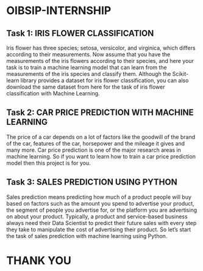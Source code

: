 # OIBSIP-INTERNSHIP

## Task 1: IRIS FLOWER CLASSIFICATION
Iris flower has three species; setosa, versicolor, and virginica, which differs according to their measurements. Now assume that you have the measurements of the iris flowers according to their species, and
here your task is to train a machine learning model that can learn from the measurements of the iris species and classify them.
Although the Scikit-learn library provides a dataset for iris flower classification, you can also download the same dataset from here for the task of iris flower classification with Machine Learning.

## Task 2: CAR PRICE PREDICTION WITH MACHINE LEARNING
The price of a car depends on a lot of factors like the goodwill of the brand of the car, features of the car, horsepower and the mileage it gives and many more. Car price prediction is one of the major 
research areas in machine learning. So if you want to learn how to train a car price prediction model then this project is for you.

## Task 3: SALES PREDICTION USING PYTHON
Sales prediction means predicting how much of a product people will buy based on factors such as the amount you spend to advertise your product, the segment of people you advertise for, or the platform you 
are advertising on about your product.
Typically, a product and service-based business always need their Data Scientist to predict their future sales with every step they take to manipulate the cost of advertising their product. So let’s start 
the task of sales prediction with machine learning using Python.

# THANK YOU

